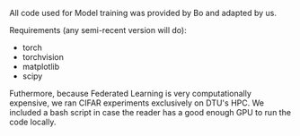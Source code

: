 All code used for Model training was provided by Bo and adapted by us.

Requirements (any semi-recent version will do):
- torch
- torchvision
- matplotlib
- scipy

Futhermore, because Federated Learning is very computationally expensive, we ran CIFAR experiments exclusively on DTU's HPC.
We included a bash script in case the reader has a good enough GPU to run the code locally.
